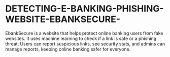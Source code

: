 # DETECTING-E-BANKING-PHISHING-WEBSITE-EBANKSECURE-
EbankSecure is a website that helps protect online banking users from fake websites. It uses machine learning to check if a link is safe or a phishing threat. Users can report suspicious links, see security stats, and admins can manage reports, keeping online banking safer for everyone.
